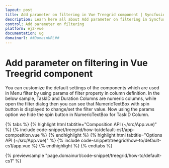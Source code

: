 ```yaml
---
layout: post
title: Add parameter on filtering in Vue Treegrid component | Syncfusion
description: Learn here all about Add parameter on filtering in Syncfusion Vue Treegrid component of Syncfusion Essential JS 2 and more.
control: Add parameter on filtering 
platform: ej2-vue
documentation: ug
domainurl: ##DomainURL##
---
```


# Add parameter on filtering in Vue Treegrid component

You can customize the default settings of the components which are used in Menu filter by using params of filter property in column definition.
In the below sample, TaskID and Duration Columns are numeric columns, while open the filter dialog then you can see that NumericTextBox with spin button is displayed to change/set the filter value. Now using the params option we hide the spin button in NumericTextBox for TaskID Column.

{% tabs %}
{% highlight html tabtitle="Composition API (~/src/App.vue)" %}
{% include code-snippet/treegrid/how-to/default-cs1/app-composition.vue %}
{% endhighlight %}
{% highlight html tabtitle="Options API (~/src/App.vue)" %}
{% include code-snippet/treegrid/how-to/default-cs1/app.vue %}
{% endhighlight %}
{% endtabs %}
        
{% previewsample "page.domainurl/code-snippet/treegrid/how-to/default-cs1" %}